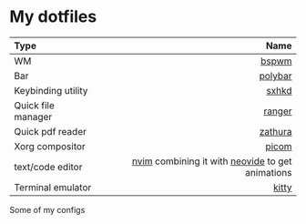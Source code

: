 # My dotfiles

| Type               |                                                                                           Name |
| :----------------- | ---------------------------------------------------------------------------------------------: |
| WM                 |                                                  [bspwm](https://github.com/baskerville/bspwm) |
| Bar                |                                                  [polybar](https://github.com/polybar/polybar) |
| Keybinding utility |                                                  [sxhkd](https://github.com/baskerville/sxhkd) |
| Quick file manager |                                                     [ranger](https://github.com/ranger/ranger) |
| Quick pdf reader   |                                                  [zathura](https://pwmt.org/projects/zathura/) |
| Xorg compositor    |                                                        [picom](https://github.com/yshui/picom) |
| text/code editor   | [nvim](https://neovim.io/) combining it with [neovide](https://neovide.dev/) to get animations |
| Terminal emulator  |                                                      [kitty](https://sw.kovidgoyal.net/kitty/) |

Some of my configs
